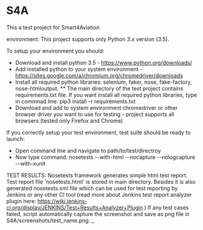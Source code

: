 # S4A
This a test project for Smart4Aviation

environment:
This project supports only Python 3.x version (3.5).

To setup your environment you should:
* Download and install python 3.5 - https://www.python.org/downloads/
* Add installed python to your system environment - https://sites.google.com/a/chromium.org/chromedriver/downloads
* Install all required python libraries: selenium, faker, nose, fake-factory, nose-htmloutput.
    ** The main directory of the test project contains requirements.txt file. If you want install all required python libraries, type in commnad line: pip3 install -r requirements.txt
* Download and add to system environment chromedriver or other browser driver you want to use for testing - project supports all browsers (tested only Firefox and Chrome)

If you correctly setup your test environment, test suite should be ready to launch:
* Open command line and navigate to path/to/test/directroy
* Now type command: nosetests --with-html --nocapture --nologcapture --with-xunit

TEST RESULTS:
Nosetests framework generates simple html test report. Test report file 'nosetests.html' is stored in main directory.
Besides it is also generated nosetests.xml file which can be used for test reporting by Jenkins or any other CI tool (read more about Jenkins test report analyzer plugin here: https://wiki.jenkins-ci.org/display/JENKINS/Test+Results+Analyzer+Plugin )
If any test cases failed, script automatically capture the screenshot and save as png file in S4A/screenshots/test_name.png. _